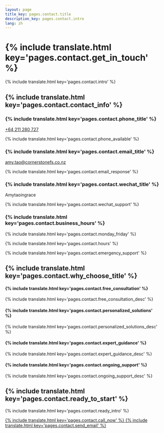 ```yaml
---
layout: page
title_key: pages.contact.title
description_key: pages.contact.intro
lang: zh
---
```


# {% include translate.html key='pages.contact.get_in_touch' %}

{% include translate.html key='pages.contact.intro' %}

## {% include translate.html key='pages.contact.contact_info' %}

<div class="grid grid-cols-1 md:grid-cols-2 gap-8 my-8">
  <div class="bg-gray-50 p-6 rounded-lg">
    <h3 class="text-xl font-semibold mb-4 flex items-center">
      <i class="ph-phone text-primary-600 mr-2"></i>
      {% include translate.html key='pages.contact.phone_title' %}
    </h3>
    <p class="text-lg">
      <a href="tel:+64211280727" class="text-primary-600 hover:text-primary-700 font-medium">
        +64 211 280 727
      </a>
    </p>
    <p class="text-gray-600 text-sm mt-2">{% include translate.html key='pages.contact.phone_available' %}</p>
  </div>

  <div class="bg-gray-50 p-6 rounded-lg">
    <h3 class="text-xl font-semibold mb-4 flex items-center">
      <i class="ph-envelope text-primary-600 mr-2"></i>
      {% include translate.html key='pages.contact.email_title' %}
    </h3>
    <p class="text-lg">
      <a href="mailto:amy.tao@cornerstonefs.co.nz" class="text-primary-600 hover:text-primary-700 font-medium">
        amy.tao@cornerstonefs.co.nz
      </a>
    </p>
    <p class="text-gray-600 text-sm mt-2">{% include translate.html key='pages.contact.email_response' %}</p>
  </div>

  <div class="bg-gray-50 p-6 rounded-lg">
    <h3 class="text-xl font-semibold mb-4 flex items-center">
      <i class="fab fa-weixin text-green-600 mr-2"></i>
      {% include translate.html key='pages.contact.wechat_title' %}
    </h3>
    <p class="text-lg font-medium">Amytaoingrace</p>
    <p class="text-gray-600 text-sm mt-2">{% include translate.html key='pages.contact.wechat_support' %}</p>
  </div>

  <div class="bg-gray-50 p-6 rounded-lg">
    <h3 class="text-xl font-semibold mb-4 flex items-center">
      <i class="ph-clock text-primary-600 mr-2"></i>
      {% include translate.html key='pages.contact.business_hours' %}
    </h3>
    <p class="text-lg">{% include translate.html key='pages.contact.monday_friday' %}</p>
    <p class="text-gray-600">{% include translate.html key='pages.contact.hours' %}</p>
    <p class="text-gray-600 text-sm mt-2">{% include translate.html key='pages.contact.emergency_support' %}</p>
  </div>
</div>

## {% include translate.html key='pages.contact.why_choose_title' %}

<div class="bg-primary-50 p-6 rounded-lg my-8">
  <div class="grid grid-cols-1 md:grid-cols-2 gap-6">
    <div>
      <h4 class="font-semibold text-primary-800 mb-2">{% include translate.html key='pages.contact.free_consultation' %}</h4>
      <p class="text-gray-700">{% include translate.html key='pages.contact.free_consultation_desc' %}</p>
    </div>
    <div>
      <h4 class="font-semibold text-primary-800 mb-2">{% include translate.html key='pages.contact.personalized_solutions' %}</h4>
      <p class="text-gray-700">{% include translate.html key='pages.contact.personalized_solutions_desc' %}</p>
    </div>
    <div>
      <h4 class="font-semibold text-primary-800 mb-2">{% include translate.html key='pages.contact.expert_guidance' %}</h4>
      <p class="text-gray-700">{% include translate.html key='pages.contact.expert_guidance_desc' %}</p>
    </div>
    <div>
      <h4 class="font-semibold text-primary-800 mb-2">{% include translate.html key='pages.contact.ongoing_support' %}</h4>
      <p class="text-gray-700">{% include translate.html key='pages.contact.ongoing_support_desc' %}</p>
    </div>
  </div>
</div>

## {% include translate.html key='pages.contact.ready_to_start' %}

<div class="text-center my-8">
  <p class="text-lg text-gray-700 mb-6">
    {% include translate.html key='pages.contact.ready_intro' %}
  </p>
  <div class="flex flex-col sm:flex-row gap-4 justify-center">
    <a href="tel:+64211280727" class="inline-flex items-center justify-center px-6 py-3 border border-transparent text-base font-medium rounded-md text-white bg-primary-600 hover:bg-primary-700 transition duration-300">
      <i class="ph-phone mr-2"></i>
      {% include translate.html key='pages.contact.call_now' %}
    </a>
    <a href="mailto:amy.tao@cornerstonefs.co.nz" class="inline-flex items-center justify-center px-6 py-3 border-2 border-primary-600 text-base font-medium rounded-md text-primary-600 hover:bg-primary-50 transition duration-300">
      <i class="ph-envelope mr-2"></i>
      {% include translate.html key='pages.contact.send_email' %}
    </a>
  </div>
</div>